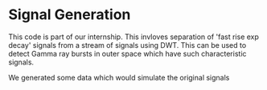 # Signal Generation

This code is part of our internship. This invloves separation of 'fast rise exp decay' signals from a stream of signals using DWT. 
This can be used to detect Gamma ray bursts in outer space which have such characteristic signals.

We generated some data which would simulate the original signals
